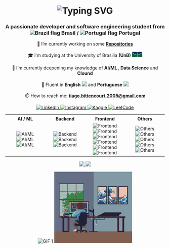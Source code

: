 <h1 align="center">
  <img src="https://readme-typing-svg.herokuapp.com/?font=Quicksand&size=35&center=true&vCenter=true&width=500&height=70&duration=4000&lines=Hello+World!+👋;+I'm+Tiago+Bittencourt!;&color=1E90FF" alt="Typing SVG" />
</h1>

<h3 align="center">
  A passionate developer and software engineering student from 
  <img src="https://cdn-icons-png.flaticon.com/512/197/197386.png" width="13" alt="Brazil flag" />
  Brasil /
  <img src="https://cdn-icons-png.flaticon.com/512/197/197463.png" width="13" alt="Portugal flag" />
  Portugal
</h3>

<p align="center">
  🔭 I’m currently working on some <a href="https://github.com/TiagoSBittencourt?tab=repositories" target="_blank"><strong>Repositories</strong></a><br><br>
  🎓 I'm studying at the University of Brasilia <strong>(UnB)</strong>
  <img src="assets/Logo_UnB.png" alt="UnB Logo" height="16" /><br><br>
  🌱 I’m currently deepening my knowledge of <strong>AI/ML </strong>,<strong> Data Science</strong> and <strong> Clound</strong><br><br>
  💬 Fluent in <strong>English</strong>
  <img src="https://cdn-icons-png.flaticon.com/512/197/197484.png" width="13" />
  and <strong>Portuguese</strong>
  <img src="https://cdn-icons-png.flaticon.com/512/197/197386.png" width="13" /><br><br>
  📫 How to reach me:
  <a href="mailto:tiago.bittencourt.2005@gmail.com" target="_blank">
    <strong>tiago.bittencourt.2005@gmail.com</strong>
  </a>
</p>

<p align="center"> 
  <a href="https://www.linkedin.com/in/tiagosbittencourt/" target="_blank">
    <img src="https://raw.githubusercontent.com/rahuldkjain/github-profile-readme-generator/master/src/images/icons/Social/linked-in-alt.svg" alt="LinkedIn" height="34" width="46" />
  </a>
  <a href="https://instagram.com/tiago._.sb" target="_blank">
    <img src="https://raw.githubusercontent.com/rahuldkjain/github-profile-readme-generator/master/src/images/icons/Social/instagram.svg" alt="Instagram" height="34" width="46" />
  </a>
  <a href="https://www.kaggle.com/tiagosbittencourt" target="_blank">
    <img src="https://raw.githubusercontent.com/rahuldkjain/github-profile-readme-generator/master/src/images/icons/Social/kaggle.svg" alt="Kaggle" height="34" width="46" />
  </a>
  <a href="https://www.leetcode.com/tiago_bittencourt" target="_blank">
    <img src="https://raw.githubusercontent.com/rahuldkjain/github-profile-readme-generator/master/src/images/icons/Social/leet-code.svg" alt="LeetCode" height="34" width="46" />
  </a>
</p>

<div align="center">

<table>
  <tr>
    <th align="center">AI / ML</th>
    <th align="center">Backend</th>
    <th align="center">Frontend</th>
    <th align="center">Others</th>
  </tr>
  <tr>
    <td align="center" width="25%">
      <a target="_blank" rel="noreferrer">
          <img src="https://skillicons.dev/icons?i=py" alt="AI/ML" />
      </a>
      <a target="_blank" rel="noreferrer">
          <img src="https://skillicons.dev/icons?i=tensorflow" alt="AI/ML" />
      </a>
      <a target="_blank" rel="noreferrer">
          <img src="https://skillicons.dev/icons?i=sklearn" alt="AI/ML" />
      </a>
    </td>
    <td align="center" width="25%">
      <a  target="_blank" rel="noreferrer">
          <img src="https://skillicons.dev/icons?i=flask" alt="Backend" />
      </a>
      <a target="_blank" rel="noreferrer">
          <img src="https://skillicons.dev/icons?i=mysql" alt="Backend" />
      </a>
      <a target="_blank" rel="noreferrer">
          <img src="https://skillicons.dev/icons?i=jenkins" alt="Backend" />
      </a>
    </td>
    <td align="center" width="25%">
      <a target="_blank" rel="noreferrer">
          <img src="https://skillicons.dev/icons?i=html" alt="Frontend" />
      </a>
      <a target="_blank" rel="noreferrer">
          <img src="https://skillicons.dev/icons?i=css" alt="Frontend" />
      </a>
      <a target="_blank" rel="noreferrer">
          <img src="https://skillicons.dev/icons?i=js"  alt="Frontend" />
      </a>
      <a target="_blank" rel="noreferrer">
          <img src="https://skillicons.dev/icons?i=ts"  alt="Frontend" />
      </a>
      <a target="_blank" rel="noreferrer">
          <img src="https://skillicons.dev/icons?i=react" alt="Frontend" />
      </a>
      <a target="_blank" rel="noreferrer">
          <img src="https://skillicons.dev/icons?i=tailwind" alt="Frontend" />
      </a>
    </td>
    <td align="center" width="25%">
      <a target="_blank" rel="noreferrer">
          <img src="https://skillicons.dev/icons?i=linux" alt="Others" />
      </a>
      <a  target="_blank" rel="noreferrer">
          <img src="https://skillicons.dev/icons?i=c" alt="Others" />
      </a>
      <a target="_blank" rel="noreferrer">
          <img src="https://skillicons.dev/icons?i=git" alt="Others" />
      </a>
      <a target="_blank" rel="noreferrer">
          <img src="https://skillicons.dev/icons?i=github" alt="Others" />
      </a>
      <a target="_blank" rel="noreferrer">
          <img src="https://skillicons.dev/icons?i=docker" alt="Others" />
      </a>
    </td>
  </tr>
</table>

</div>
<!--
<div style="text-align: center;">
    <img loading="lazy" src="https://leetcard.jacoblin.cool/Tiago_Bittencourt?ext=heatmap&theme=nord&cache=1800" alt="LeetCode Stats"/>
</div> 
-->
<p align="center">
  <a href="https://github.com/TiagoSBittencourt">
    <img loading="lazy" height="160em" 
      src="https://github-readme-stats.vercel.app/api/top-langs/?username=TiagoSBittencourt&layout=compact&langs_count=7&theme=nord&cache_seconds=604800&exclude_repo=Public-Investment-Data-Analysis-DF,UnB-Data-Analysis,Book-Recommender,UniBrain" 
    />  
    <img loading="lazy" height="160em" 
      src="https://github-readme-stats.vercel.app/api?username=TiagoSBittencourt&show_icons=true&theme=nord&include_all_commits=true&count_private=true&cache_seconds=604800" 
    />
  </a>
</p>

<p align="center">
  <img 
    src="https://media.giphy.com/media/hrSFdM4rg8VFpXyz2m/giphy.gif" 
    alt="GIF 1" 
    height="225px"
  />
  <img 
    src="./assets/devDayNightPC.gif" 
    alt="GIF 2" 
    height="225px"
  />
</p>
